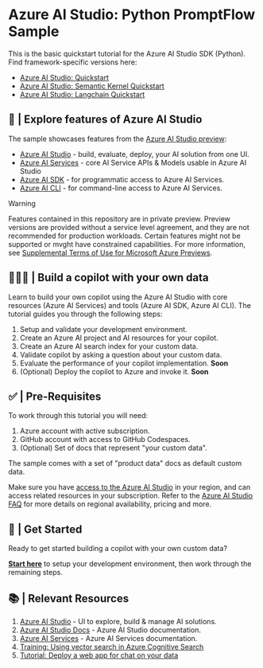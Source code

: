 # Azure AI Studio: Python PromptFlow Sample

This is the basic quickstart tutorial for the Azure AI Studio SDK (Python). Find framework-specific versions here:
 - [Azure AI Studio: Quickstart](https://github.com/Azure-Samples/aistudio-python-quickstart-sample)
 - [Azure AI Studio: Semantic Kernel Quickstart](https://github.com/Azure-Samples/aistudio-python-semantickernel-sample)
 - [Azure AI Studio: Langchain Quickstart](https://github.com/Azure-Samples/aistudio-python-langchain-sample)

## 🧰 | Explore features of Azure AI Studio

The sample showcases features from the [Azure AI Studio preview](https://aka.ms/azureai/docs):

* [Azure AI Studio](https://aka.ms/azureaistudio/docs) - build, evaluate, deploy, your AI solution from one UI.
* [Azure AI Services](https://learn.microsoft.com/azure/ai-services/what-are-ai-services?WT.mc_id=academic-112432-pablolopes) - core AI Service APIs & Models usable in Azure AI Studio 
* [Azure AI SDK](https://learn.microsoft.com/azure/ai-studio/how-to/sdk-install?WT.mc_id=academic-112432-pablolopes) - for programmatic access to Azure AI Services.
* [Azure AI CLI](https://learn.microsoft.com/azure/ai-studio/how-to/cli-install?WT.mc_id=academic-112432-pablolopes) - for command-line access to Azure AI Services.

> [!WARNING]  
> Features contained in this repository are in private preview. Preview versions are provided without a service level agreement, and they are not recommended for production workloads. Certain features might not be supported or mvght have constrained capabilities. For more information, see [Supplemental Terms of Use for Microsoft Azure Previews](https://azure.microsoft.com/support/legal/preview-supplemental-terms/?WT.mc_id=academic-112432-pablolopes).

## 👩🏽‍💻 | Build a copilot with your own data

Learn to build your own copilot using the Azure AI Studio with core resources (Azure AI Services) and tools (Azure AI SDK, Azure AI CLI). The tutorial guides you through the following steps:

1. Setup and validate your development environment.
2. Create an Azure AI project and AI resources for your copilot.
3. Create an Azure AI search index for your custom data.
4. Validate copilot by asking a question about your custom data.
5. Evaluate the performance of your copilot implementation. **Soon**
6. (Optional) Deploy the copilot to Azure and invoke it. **Soon**

## ✅ | Pre-Requisites

To work through this tutorial you will need:
1. Azure account with active subscription.
2. GitHub account with access to GitHub Codespaces.
3. (Optional) Set of docs that represent "your custom data".

The sample comes with a set of "product data" docs as default custom data. 

Make sure you have [access to the Azure AI Studio](https://learn.microsoft.com/en-us/azure/ai-studio/faq#how-can-customers-access-azure-ai-studio--?WT.mc_id=academic-112432-pablolopes) in your region, and can access related resources in your subscription. Refer to the [Azure AI Studio FAQ](https://learn.microsoft.com/en-us/azure/ai-studio/faq#how-can-customers-access-azure-ai-studio--?WT.mc_id=academic-112432-pablolopes) for more details on regional availability, pricing and more.

## 🏁 | Get Started

Ready to get started building a copilot with your own custom data? 

[**Start here**](./docs/promptflow/01-setup.md) to setup your development environment, then work through the remaining steps.

## 📚 | Relevant Resources

1. [Azure AI Studio](https://aka.ms/azureaistudio) - UI to explore, build & manage AI solutions.
1. [Azure AI Studio Docs](https://aka.ms/azureaistudio/docs) - Azure AI Studio documentation.
1. [Azure AI Services](https://learn.microsoft.com/azure/ai-services/what-are-ai-services?WT.mc_id=academic-112432-pablolopes) - Azure AI Services documentation.
1. [Training: Using vector search in Azure Cognitive Search](https://learn.microsoft.com/training/modules/improve-search-results-vector-searc?WT.mc_id=academic-112432-pablolopesh) 
1. [Tutorial: Deploy a web app for chat on your data](https://learn.microsoft.com/azure/ai-studio/tutorials/deploy-chat-web-app?WT.mc_id=academic-112432-pablolopes) 